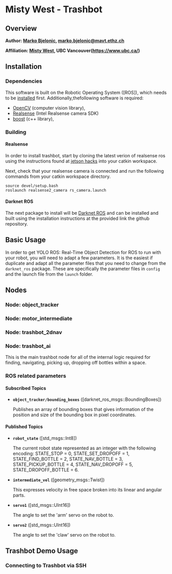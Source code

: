 # Misty West - Trashbot

## Overview



**Author: [Marko Bjelonic](https://www.markobjelonic.com), marko.bjelonic@mavt.ethz.ch**

**Affiliation: [Misty West](https://www.mistywest.com/), UBC Vancouver(https://www.ubc.ca/)**

## Installation

### Dependencies

This software is built on the Robotic Operating System ([ROS]), which needs to be [installed](http://wiki.ros.org) first. Additionally,thefollowing software is required:

- [OpenCV](http://opencv.org/) (computer vision library),
- [Realsense](https://github.com/IntelRealSense/librealsense/blob/master/doc/distribution_linux.md#installing-the-packages) (Intel Realsense camera SDK)
- [boost](http://www.boost.org/) (c++ library),

### Building

#### Realsense

In order to install trashbot, start by cloning the latest verion of realsense ros using the instructions found at [jetson hacks](https://www.jetsonhacks.com/2019/10/25/realsense-ros-wrapper-jetson-nano/) into your catkin workspace.

Next, check that your realsense camera is connected and run the following commands from your catkin workspace directory.

    source devel/setup.bash
    roslaunch realsense2_camera rs_camera.launch

#### Darknet ROS

The next package to install will be [Darknet ROS](https://github.com/leggedrobotics/darknet_ros) and can be installed and built using the installation instructions at the provided link the github repository.

## Basic Usage

In order to get YOLO ROS: Real-Time Object Detection for ROS to run with your robot, you will need to adapt a few parameters. It is the easiest if duplicate and adapt all the parameter files that you need to change from the `darknet_ros` package. These are specifically the parameter files in `config` and the launch file from the `launch` folder.

## Nodes

### Node: object_tracker

### Node: motor_intermediate

### Node: trashbot_2dnav

### Node: trashbot_ai

This is the main trashbot node for all of the internal logic required for finding, navigating, picking up, dropping off bottles within a space.

### ROS related parameters

#### Subscribed Topics

* **`object_tracker/bounding_boxes`** ([darknet_ros_msgs::BoundingBoxes])

    Publishes an array of bounding boxes that gives information of the position and size of the bounding box in pixel coordinates.


#### Published Topics

* **`robot_state`** ([std_msgs::Int8])

    The current robot state represented as an integer with the following encoding: STATE_STOP = 0, STATE_SET_DROPOFF = 1, STATE_FIND_BOTTLE = 2, STATE_NAV_BOTTLE = 3, STATE_PICKUP_BOTTLE = 4, STATE_NAV_DROPOFF = 5, STATE_DROPOFF_BOTTLE = 6.

* **`intermediate_vel`** ([geometry_msgs::Twist])

    This expresses velocity in free space broken into its linear and angular parts.

* **`servo1`** ([std_msgs::UInt16])

    The angle to set the 'arm' servo on the robot to.


* **`servo2`** ([std_msgs::UInt16])

    The angle to set the 'claw' servo on the robot to.

## Trashbot Demo Usage

### Connecting to Trashbot via SSH
